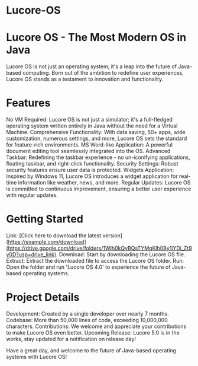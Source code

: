 # Lucore-OS

# Lucore OS - The Most Modern OS in Java
Lucore OS is not just an operating system; it's a leap into the future of Java-based computing. Born out of the ambition to redefine user experiences, Lucore OS stands as a testament to innovation and functionality.

# Features
No VM Required: Lucore OS is not just a simulator; it's a full-fledged operating system written entirely in Java without the need for a Virtual Machine.
Comprehensive Functionality: With data saving, 50+ apps, wide customization, numerous settings, and more, Lucore OS sets the standard for feature-rich environments.
MS Word-like Application: A powerful document editing tool seamlessly integrated into the OS.
Advanced Taskbar: Redefining the taskbar experience - no un-iconifying applications, floating taskbar, and right-click functionality.
Security Settings: Robust security features ensure user data is protected.
Widgets Application: Inspired by Windows 11, Lucore OS introduces a widget application for real-time information like weather, news, and more.
Regular Updates: Lucore OS is committed to continuous improvement, ensuring a better user experience with regular updates.

# Getting Started
Link: [Click here to download the latest version](https://example.com/download](https://drive.google.com/drive/folders/1WIh0kQyBQsTYMqKlh0By1iYDi_Zt9y0D?usp=drive_link).
Download: Start by downloading the Lucore OS file.
Extract: Extract the downloaded file to access the Lucore OS folder.
Run: Open the folder and run 'Lucore OS 4.0' to experience the future of Java-based operating systems.

# Project Details
Development: Created by a single developer over nearly 7 months.
Codebase: More than 50,000 lines of code, exceeding 10,000,000 characters.
Contributions: We welcome and appreciate your contributions to make Lucore OS even better.
Upcoming Release: Lucore 5.0 is in the works, stay updated for a notification on release day!

Have a great day, and welcome to the future of Java-based operating systems with Lucore OS!

